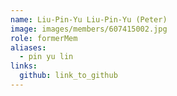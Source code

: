 ```yaml
---
name: Liu-Pin-Yu Liu-Pin-Yu (Peter) 
image: images/members/607415002.jpg 
role: formerMem
aliases:
  - pin yu lin
links:
  github: link_to_github 
---
```

